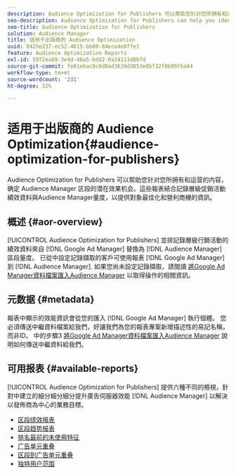 ```yaml
---
description: Audience Optimization for Publishers 可以帮助您针对您所拥有和运营的内容，确定 Audience Manager 区段的潜在效果机会。這些報表結合記錄層級促銷活動績效資料與Audience Manager量度，以提供對象最佳化和營利商機的資訊。
seo-description: Audience Optimization for Publishers can help you identify potential performance opportunities for Audience Manager segments on your owned and operated content. These reports combine log-level campaign performance data with Audience Manager metrics to inform audience optimizations and monetization opportunities.
seo-title: Audience Optimization for Publishers
solution: Audience Manager
title: 适用于出版商的 Audience Optimization
uuid: 8425e237-ec52-4615-bb00-84ece4ebffe1
feature: Audience Optimization Reports
exl-id: 5972ea89-3e4d-48a5-bdd2-0a34211d8bfd
source-git-commit: fe01ebac8c0d0ad3630d3853e0bf32f0b00f6a44
workflow-type: tm+mt
source-wordcount: '231'
ht-degree: 32%

---
```


# 适用于出版商的 Audience Optimization{#audience-optimization-for-publishers}

Audience Optimization for Publishers 可以帮助您针对您所拥有和运营的内容，确定 Audience Manager 区段的潜在效果机会。這些報表結合記錄層級促銷活動績效資料與Audience Manager量度，以提供對象最佳化和營利商機的資訊。

## 概述 {#aor-overview}

[!UICONTROL Audience Optimization for Publishers] 並排記錄層級行銷活動的績效資料來自 [!DNL Google Ad Manager] 替換為 [!DNL Audience Manager] 區段量度。 已從中設定記錄擷取的客戶可使用報表 [!DNL Google Ad Manager]到 [!DNL Audience Manager]. 如果您尚未設定記錄擷取，請閱讀 [將Google Ad Manager資料檔案匯入Audience Manager](import-dfp.md) 以取得操作的相關資訊。

## 元数据 {#metadata}

報表中顯示的效能資訊會從您的匯入 [!DNL Google Ad Manager] 執行個體。 您必須傳送中繼資料檔案給我們，好讓我們為您的報表專案新增描述性的易記名稱，而非ID。 中的步驟3 [將Google Ad Manager資料檔案匯入Audience Manager](../../../reporting/audience-optimization-reports/aor-publishers/import-dfp.md) 說明如何傳送中繼資料給我們。

## 可用报表 {#available-reports}

[!UICONTROL Audience Optimization for Publishers] 提供六種不同的檢視，針對中建立的細分細分細分提升廣告伺服器效能 [!DNL Audience Manager] 以解決以發佈商為中心的業務目標。

+ [区段绩效报表](publisher-segment-performance.md)
+ [区段趋势报表](publisher-segment-trends.md)
+ [排名最前的未使用特征](publisher-top-unused-traits.md)
+ [广告单元重叠](publisher-ad-unit-overlap.md)
+ [区段到广告单元重叠](publisher-segment-ad-unit-overlap.md)
+ [独特用户范围](publisher-unique-reach.md)
